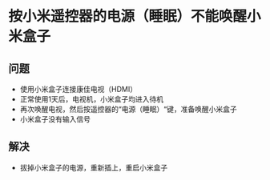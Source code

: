 # 按小米遥控器的电源（睡眠）不能唤醒小米盒子

## 问题
* 使用小米盒子连接康佳电视（HDMI）
* 正常使用1天后，电视机，小米盒子均进入待机
* 再次唤醒电视，然后按遥控器的“电源（睡眠）“键，准备唤醒小米盒子
* 小米盒子没有输入信号

## 解决
* 拔掉小米盒子的电源，重新插上，重启小米盒子
